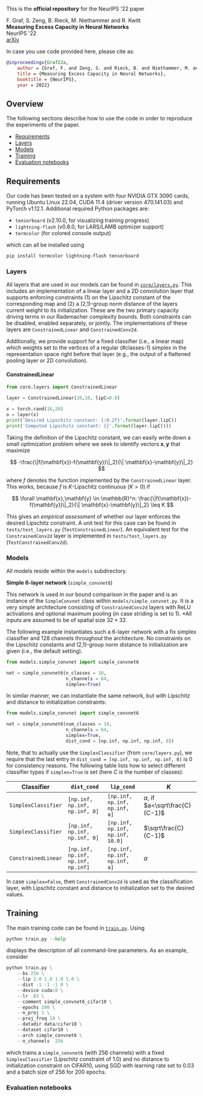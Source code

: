 This is the **official repository** for the NeurIPS '22 paper

F. Graf, S. Zeng, B. Rieck, M. Niethammer and R. Kwitt    
**Measuring Excess Capacity in Neural Networks**    
NeurIPS '22    
[arXiv](https://arxiv.org/abs/2202.08070)

In case you use code provided here, please cite as:
```bibtex
@inproceedings{Graf22a,
    author = {Graf, F. and Zeng, S. and Rieck, B. and Niethammer, M. and Kwitt, R.},
    title = {Measuring Excess Capacity in Neural Networks},
    booktitle = {NeurIPS},
    year = 2022}
```

## Overview

The following sections describe how to use the code in order to reproduce the experiments of the paper.

- [Requirements](#Requirements)
- [Layers](#Layers)
- [Models](#Models)
- [Training](#Training)
- [Evaluation notebooks](#Evaluation_notebooks)

## Requirements

Our code has been tested on a system with four NVIDIA GTX 3090 cards, running Ubuntu Linux 22.04, CUDA 11.4 (driver version 470.141.03) and PyTorch v1.12.1. Additional required Python packages are:

- `tensorboard` (v2.10.0, for visualizing training progress)
- `lightning-flash` (v0.8.0, for LARS/LAMB optimizer support)
- `termcolor` (for colored console output)

which can all be installed using 

```bash
pip install termcolor lightning-flash tensorboard
```

### Layers

All layers that are used in our models can be found in [`core/layers.py`](core/layers.py). This includes an implementation of a linear layer and a 2D convolution layer that supports enforcing constraints (1) on the Lipschitz constant of the corresponding map and (2) a (2,1)-group norm distance of the layers current weight to its initialization. These are the two primary capacity driving terms in our Rademacher complexity bounds. Both constraints can be disabled, enabled separately, or jointly. The implementations of these
layers are `ConstrainedLinear` and `ConstrainedConv2d`.

Additionally, we provide support for a fixed classifier (i.e., a linear map) which weights set to the vertices of a regular (#classes-1) simplex in the 
representation space right before that layer (e.g., the output of a flattened pooling layer or 2D convolution). 

#### ConstrainedLinear

```python
from core.layers import ConstrainedLinear

layer = ConstrainedLinear(20,10, lipC=0.8)

x = torch.rand(16,20)
o = layer(x)
print('Desired Lipschitz constant: {:0.2f}'.format(layer.lipC))
print('Computed Lipschitz constant: {}'.format(layer.lipC()))
```

Taking the definition of the Lipschitz constant, we can easily write down a small optimization problem where we seek to identify vectors $\mathbf{x}, \mathbf{y}$ that maximize

$$
-\frac{\|f(\mathbf{x})-f(\mathbf{y})\|_2}{\| \mathbf{x}-\mathbf{y}\|_2}
$$

where $f$ denotes the function implemented by the `ConstrainedLinear` layer. This works, because $f$ is $K$-Lipschitz continuous ($K>0$) if

$$
\forall \mathbf{x},\mathbf{y} \in \mathbb{R}^n: \frac{\|f(\mathbf{x})-f(\mathbf{y})\|_2}{\| \mathbf{x}-\mathbf{y}\|_2} \leq K
$$

This gives an *empirical assessment* of whether our layer enforces the desired Lipschitz constraint. A unit test for this case can be found in `tests/test_layers.py` (`TestConstrainedLinear`). An equivalent test for the `ConstrainedConv2d` layer is implemented in  `tests/test_layers.py` (`TestConstrainedConv2d`).

### Models

All models reside within the `models` subdirectory.

**Simple 6-layer network** (`simple_convnet6`)

This network is used in our bound comparison in the paper and is an instance of the `SimpleConvnet` class within `models/simple_convnet.py`. It is a very simple architecture consisting of `ConstrainedConv2d` layers with ReLU activations and optional maximum pooling (in case striding is set to 1). *All inputs are assumed to be of spatial size $32 \times 32$.

The following example instantiates such a 6-layer network with a fix simplex classifier and 128 channels throughout the architecture. No constraints on the Lipschitz constants and (2,1)-group norm distance to initialization are given (i.e., the default setting).

```python
from models.simple_convnet import simple_convnet6

net = simple_convnet6(n_classes = 10,
                      n_channels = 64,
                      simplex=True)
```
In similar manner, we can instantiate the same network, but with Lipschitz and distance to initialization constraints:

```python
from models.simple_convnet import simple_convnet6

net = simple_convnet6(num_classes = 10,
                      n_channels = 64,
                      simplex=True,
                      dist_cond = [np.inf, np.inf, np.inf, 0])
```

Note, that to actually use the `SimplexClassifier` (from `core/layers.py`), we require that the last entry in `dist_cond = [np.inf, np.inf, np.inf, 0]` is 0 for consistency reasons. The following table lists how to select different classifier types if `simplex=True` is set (here $C$ is the number of classes):

| Classifier | `dist_cond`  | `lip_cond`  | $K$ |
|---|---|---|---|
| `SimplexClassifier`  |  `[np.inf, np.inf, np.inf, 0]` | `[np.inf, np.inf, np.inf, a]` | $a$, if $a<\sqrt\frac{C}{C-1}$| 
| `SimplexClassifier`  |  `[np.inf, np.inf, np.inf, 0]` | `[np.inf, np.inf, np.inf, 10.0]` | $\sqrt\frac{C}{C-1}$|  
| `ConstrainedLinear`  |  `[np.inf, np.inf, np.inf, np.inf]`| `[np.inf, np.inf, np.inf, a] `  | $a$ |   

In case `simplex=False`, then `ConstrainedConv2d` is used as the classification layer, with Lipschitz constant and distance to initialization set to the desired values.

## Training

The main training code can be found in [`train.py`](train.py). Using 
```python
python train.py --help
```
displays the description of all command-line parameters. As an example, consider 

```python
python train.py \
    --bs 256 \
    --lip 2.0 1.0 1.0 1.0 \
    --dist -1 -1 -1 0 \
    --device cuda:0 \
    --lr .03 \
    --comment simple_convnet6_cifar10 \
    --epochs 200 \
    --n_proj 1 \
    --proj_freq 10 \
    --datadir data/cifar10 \
    --dataset cifar10 \
    --arch simple_convnet6 \
    --n_channels  256
```

which trains a `simple_convnet6` (with 256 channels) with a fixed `SimplexClassifier` (Lipschitz constraint of $1.0$) and no distance to initialization constraint on CIFAR10, using SGD with learning rate set to 0.03 and a batch size of 256 for 200 epochs.

### Evaluation notebooks




